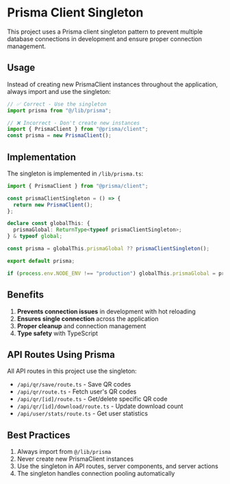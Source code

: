 # Prisma Client Singleton

This project uses a Prisma client singleton pattern to prevent multiple database connections in development and ensure proper connection management.

## Usage

Instead of creating new PrismaClient instances throughout the application, always import and use the singleton:

```typescript
// ✅ Correct - Use the singleton
import prisma from "@/lib/prisma";

// ❌ Incorrect - Don't create new instances
import { PrismaClient } from "@prisma/client";
const prisma = new PrismaClient();
```

## Implementation

The singleton is implemented in `/lib/prisma.ts`:

```typescript
import { PrismaClient } from "@prisma/client";

const prismaClientSingleton = () => {
  return new PrismaClient();
};

declare const globalThis: {
  prismaGlobal: ReturnType<typeof prismaClientSingleton>;
} & typeof global;

const prisma = globalThis.prismaGlobal ?? prismaClientSingleton();

export default prisma;

if (process.env.NODE_ENV !== "production") globalThis.prismaGlobal = prisma;
```

## Benefits

1. **Prevents connection issues** in development with hot reloading
2. **Ensures single connection** across the application
3. **Proper cleanup** and connection management
4. **Type safety** with TypeScript

## API Routes Using Prisma

All API routes in this project use the singleton:

- `/api/qr/save/route.ts` - Save QR codes
- `/api/qr/route.ts` - Fetch user's QR codes
- `/api/qr/[id]/route.ts` - Get/delete specific QR code
- `/api/qr/[id]/download/route.ts` - Update download count
- `/api/user/stats/route.ts` - Get user statistics

## Best Practices

1. Always import from `@/lib/prisma`
2. Never create new PrismaClient instances
3. Use the singleton in API routes, server components, and server actions
4. The singleton handles connection pooling automatically
